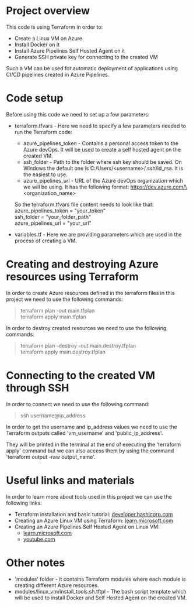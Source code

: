 # Project overview

This code is using Terraform in order to:
- Create a Linux VM on Azure
- Install Docker on it
- Install Azure Pipelines Self Hosted Agent on it
- Generate SSH private key for connecting to the created VM

Such a VM can be used for automatic deployment of applications using CI/CD pipelines created in Azure Pipelines.

# Code setup
Before using this code we need to set up a few parameters:
- terraform.tfvars - Here we need to specify a few parameters needed to run the Terraform code:
	- azure_pipelines_token - Contains a personal access token to the Azure devOps. It will be used to create a self hosted agent on the created VM.
	- ssh_folder - Path to the folder where ssh key should be saved. On Windows the default one is C:/Users/\<username>/.ssh/id_rsa. It is the easiest to use.
	- azure_pipelines_url - URL of the Azure devOps organization which we will be using. It has the following format: https://dev.azure.com/\<organization_name>

	So the terraform.tfvars file content needs to look like that:\
	azure_pipelines_token  = "your_token"\
	ssh_folder  = "your_folder_path"\
	azure_pipelines_url = "your_url"
	
- variables.tf - Here we are providing parameters which are used in the process of creating a VM.

# Creating and destroying Azure resources using Terraform
In order to create Azure resources defined in the terraform files in this project we need to use the following commands:
> terraform plan -out main.tfplan\
> terraform apply main.tfplan

In order to destroy created resources we need to use the following commands:
> terraform plan -destroy -out main.destroy.tfplan\
> terraform apply main.destroy.tfplan

# Connecting to the created VM through SSH
In order to connect we need to use the following command:
>ssh username@ip_address

In order to get the username and ip_address values we need to use the Terraform outputs called 'vm_username' and 'public_ip_address'. 

They will be printed in the terminal at the end of executing the 'terraform apply' command but we can also access them by using the command 'terraform output -raw output_name'.

# Useful links and materials
In order to learn more about tools used in this project we can use the following links:
- Terraform installation and basic tutorial: [developer.hashicorp.com](https://developer.hashicorp.com/terraform/tutorials/azure-get-started/infrastructure-as-code)
- Creating an Azure Linux VM using Terraform: [learn.microsoft.com](https://learn.microsoft.com/en-us/azure/virtual-machines/linux/quick-create-terraform?tabs=azure-cli)
- Creating an Azure Pipelines Self Hosted Agent on Linux VM:
	- [learn.microsoft.com](https://learn.microsoft.com/en-us/azure/devops/pipelines/agents/linux-agent?view=azure-devops&tabs=IP-V4)
	- [youtube.com](https://www.youtube.com/watch?v=Hy6fne9oQJM)

# Other notes
- 'modules' folder - it contains Terraform modules where each module is creating different Azure resources.
- modules/linux_vm/install_tools.sh.tftpl - The bash script template which will be used to install Docker and Self Hosted Agent on the created VM.